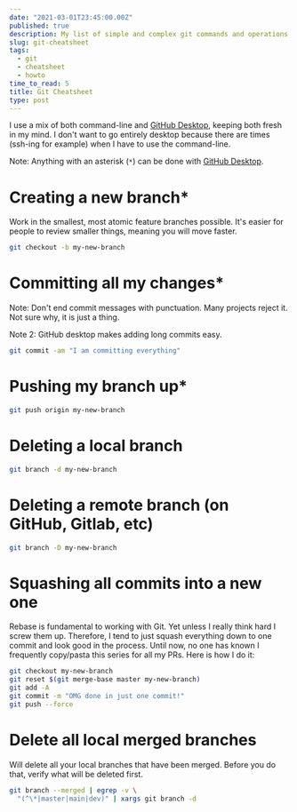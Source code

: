 ```yaml
---
date: "2021-03-01T23:45:00.00Z"
published: true
description: My list of simple and complex git commands and operations.
slug: git-cheatsheet
tags:
  - git
  - cheatsheet  
  - howto
time_to_read: 5
title: Git Cheatsheet
type: post
---
```


I use a mix of both command-line and [GitHub Desktop](https://desktop.github.com/), keeping both fresh in my mind. I don't want to go entirely desktop because there are times (ssh-ing for example) when I have to use the command-line.

Note: Anything with an asterisk (`*`) can be done with [GitHub Desktop](https://desktop.github.com/). 

# Creating a new branch*

Work in the smallest, most atomic feature branches possible. It's easier for people to review smaller things, meaning you will move faster.

``` bash
git checkout -b my-new-branch
```

# Committing all my changes*

Note: Don't end commit messages with punctuation. Many projects reject it. Not sure why, it is just a thing.

Note 2: GitHub desktop makes adding long commits easy.

``` bash
git commit -am "I am committing everything"
```

# Pushing my branch up*

``` bash
git push origin my-new-branch
```

# Deleting a local branch


``` bash
git branch -d my-new-branch
```

# Deleting a remote branch (on GitHub, Gitlab, etc)

``` bash
git branch -D my-new-branch
```


# Squashing all commits into a new one

Rebase is fundamental to working with Git. Yet unless I really think hard I screw them up. Therefore, I tend to just squash everything down to one commit and look good in the process. Until now, no one has known I frequently copy/pasta this series for all my PRs. Here is how I do it:

``` bash
git checkout my-new-branch
git reset $(git merge-base master my-new-branch)
git add -A
git commit -m "OMG done in just one commit!"
git push --force
```

# Delete all local merged branches

Will delete all your local branches that have been merged. Before you do that, verify what will be deleted first. 

```bash
git branch --merged | egrep -v \
  "(^\*|master|main|dev)" | xargs git branch -d
```
